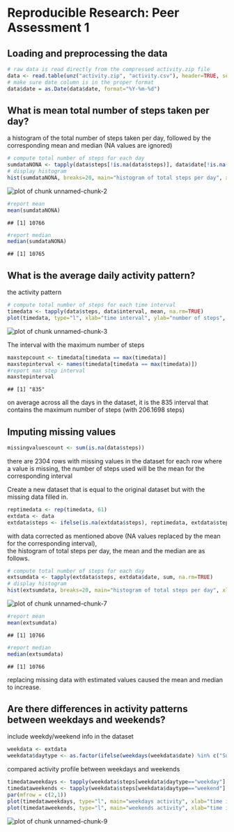 # Reproducible Research: Peer Assessment 1


## Loading and preprocessing the data

```r
# raw data is read directly from the compressed activity.zip file 
data <- read.table(unz("activity.zip", "activity.csv"), header=TRUE, sep=",")
# make sure date column is in the proper format
data$date = as.Date(data$date, format="%Y-%m-%d")
```

## What is mean total number of steps taken per day?

a histogram of the total number of steps taken per day, followed by the corresponding mean and median 
(NA values are ignored) 

```r
# compute total number of steps for each day
sumdataNONA <- tapply(data$steps[!is.na(data$steps)], data$date[!is.na(data$steps)], FUN=sum, na.rm=TRUE)
# display histogram
hist(sumdataNONA, breaks=20, main="histogram of total steps per day", xlab="total steps")
```

![plot of chunk unnamed-chunk-2](figure/unnamed-chunk-2.png) 

```r
#report mean
mean(sumdataNONA)
```

```
## [1] 10766
```

```r
#report median
median(sumdataNONA)
```

```
## [1] 10765
```

## What is the average daily activity pattern?

the activity pattern

```r
# compute total number of steps for each time interval 
timedata <- tapply(data$steps, data$interval, mean, na.rm=TRUE)
plot(timedata, type="l", xlab="time interval", ylab="number of steps", xaxt='n'); axis(1, labels = c('0:00', '4:10', '08:20', '12:30', '16:40', '20:50'), at = c(0, 50, 100, 150, 200, 250))
```

![plot of chunk unnamed-chunk-3](figure/unnamed-chunk-3.png) 

The interval with the maximum number of steps

```r
maxstepcount <- timedata[timedata == max(timedata)]
maxstepinterval <- names(timedata[timedata == max(timedata)])
#report max step interval
maxstepinterval
```

```
## [1] "835"
```
on average across all the days in the dataset, it is the 835 interval that contains the maximum number of steps  (with 206.1698 steps)


## Imputing missing values


```r
missingvaluescount <- sum(is.na(data$steps))
```
there are 2304 rows with missing values in the dataset
for each row where a value is missing, the number of steps used will  be the mean for the corresponding interval

Create a new dataset that is equal to the original dataset but with the missing data filled in.

```r
reptimedata <- rep(timedata, 61)
extdata <- data
extdata$steps <- ifelse(is.na(extdata$steps), reptimedata, extdata$steps)
```


with data corrected as mentioned above (NA values replaced by the mean for the corresponding interval),  
the histogram of total steps per day, the mean and the median are as follows.

```r
# compute total number of steps for each day
extsumdata <- tapply(extdata$steps, extdata$date, sum, na.rm=TRUE)
# display histogram
hist(extsumdata, breaks=20, main="histogram of total steps per day", xlab="total steps")
```

![plot of chunk unnamed-chunk-7](figure/unnamed-chunk-7.png) 

```r
#report mean
mean(extsumdata)
```

```
## [1] 10766
```

```r
#report median
median(extsumdata)
```

```
## [1] 10766
```
replacing missing data with estimated values caused the mean and median to increase.


## Are there differences in activity patterns between weekdays and weekends?


include weekdy/weekend info in the dataset

```r
weekdata <- extdata
weekdata$daytype <- as.factor(ifelse(weekdays(weekdata$date) %in% c("Sunday", "Saturday"), "weekend", "weekday"))
```

compared activity profile between weekdays and weekends

```r
timedataweekdays <- tapply(weekdata$steps[weekdata$daytype=="weekday"], weekdata$interval[weekdata$daytype=="weekday"], mean)
timedataweekends <- tapply(weekdata$steps[weekdata$daytype=="weekend"], weekdata$interval[weekdata$daytype=="weekend"], mean)
par(mfrow = c(2,1))
plot(timedataweekdays, type="l", main="weekdays activity", xlab="time interval", ylab="number of steps", xaxt='n'); axis(1, labels = c('0:00', '4:10', '08:20', '12:30', '16:40', '20:50'), at = c(0, 50, 100, 150, 200, 250))
plot(timedataweekends, type="l", main="weekends activity", xlab="time interval", ylab="number of steps", xaxt='n'); axis(1, labels = c('0:00', '4:10', '08:20', '12:30', '16:40', '20:50'), at = c(0, 50, 100, 150, 200, 250))
```

![plot of chunk unnamed-chunk-9](figure/unnamed-chunk-9.png) 

